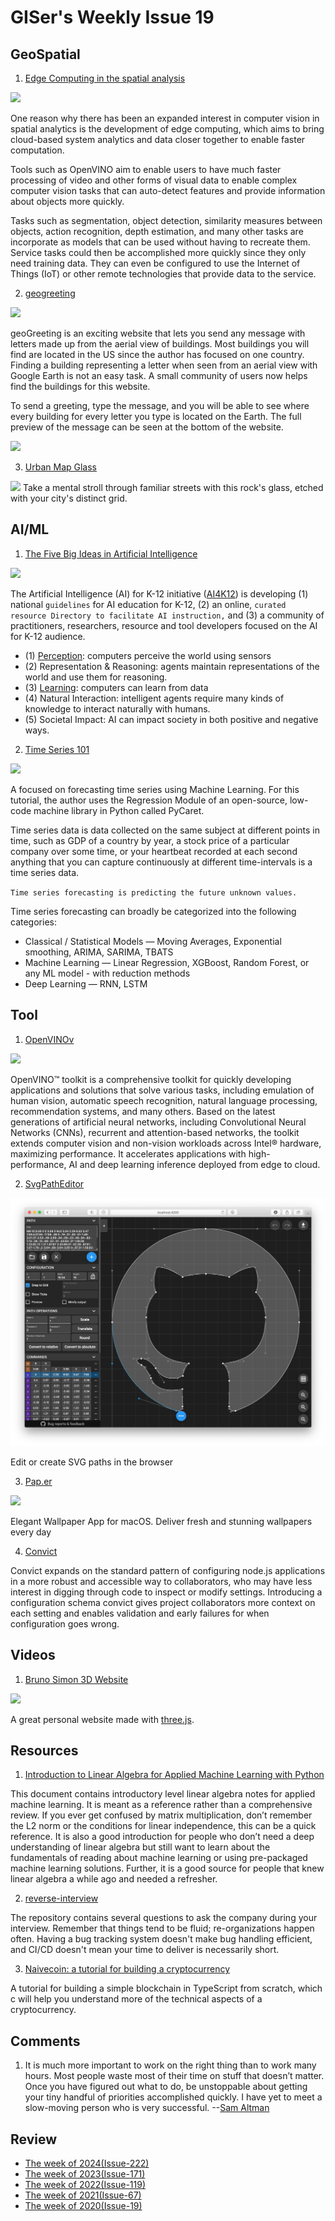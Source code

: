 # GISer's Weekly Issue 19

## GeoSpatial

1. [Edge Computing in the spatial analysis](https://www.gislounge.com/recent-developments-in-spatial-analysis-and-computer-vision/)

![](https://www.notebookcheck.net/fileadmin/_processed_/6/c/csm_TB1QdC2KhjaK1RjSZKzXXXVwXXa_3302_1854_33438f804b.png)

One reason why there has been an expanded interest in computer vision in spatial analytics is the development of edge computing, which aims to bring cloud-based system analytics and data closer together to enable faster computation.

Tools such as OpenVINO aim to enable users to have much faster processing of video and other forms of visual data to enable complex computer vision tasks that can auto-detect features and provide information about objects more quickly.

Tasks such as segmentation, object detection, similarity measures between objects, action recognition, depth estimation, and many other tasks are incorporate as models that can be used without having to recreate them. Service tasks could then be accomplished more quickly since they only need training data. They can even be configured to use the Internet of Things (IoT) or other remote technologies that provide data to the service.

2. [geogreeting](http://geogreeting.com/main.html#)

![](../images/issue-19-1.png)

geoGreeting is an exciting website that lets you send any message with letters made up from the aerial view of buildings. Most buildings you will find are located in the US since the author has focused on one country. Finding a building representing a letter when seen from an aerial view with Google Earth is not an easy task. A small community of users now helps find the buildings for this website.

To send a greeting, type the message, and you will be able to see where every building for every letter you type is located on the Earth. The full preview of the message can be seen at the bottom of the website.

![](https://cloud.addictivetips.com/wp-content/uploads/2009/04/geogreetinglettersmadefromaerialviewofbuildings.jpg)

3. [Urban Map Glass](https://www.uncommongoods.com/product/urban-map-glass#234330000020)

![](https://www.uncommongoods.com/images/items/23400/234330000002_1_640px.jpg)
Take a mental stroll through familiar streets with this rock's glass, etched with your city's distinct grid.

## AI/ML

1. [The Five Big Ideas in Artificial Intelligence](https://ai4k12.org/resources/big-ideas-poster/)

![](https://i2.wp.com/ai4k12.org/wp-content/uploads/2021/03/AI4K12poster-5.png?resize=1024%2C662&ssl=1)

The Artificial Intelligence (AI) for K-12 initiative ([AI4K12](https://ai4k12.org/)) is developing (1) national `guidelines` for AI education for K-12, (2) an online, `curated resource Directory to facilitate AI instruction,` and (3) a community of practitioners, researchers, resource and tool developers focused on the AI for K-12 audience.

- (1) [Perception](https://ai4k12.org/big-idea-1-overview/): computers perceive the world using sensors
- (2) Representation & Reasoning: agents maintain representations of the world and use them for reasoning.
- (3) [Learning](https://ai4k12.org/big-idea-3-overview/): computers can learn from data
- (4) Natural Interaction: intelligent agents require many kinds of knowledge to interact naturally with humans.
- (5) Societal Impact: AI can impact society in both positive and negative ways.

2. [Time Series 101](https://towardsdatascience.com/time-series-101-for-beginners-7427dcfdc2f1)

![](https://miro.medium.com/max/700/0*AfqHPFyS5tc-9Amn)

A focused on forecasting time series using Machine Learning. For this tutorial, the author uses the Regression Module of an open-source, low-code machine library in Python called PyCaret.

Time series data is data collected on the same subject at different points in time, such as GDP of a country by year, a stock price of a particular company over some time, or your heartbeat recorded at each second anything that you can capture continuously at different time-intervals is a time series data.

`Time series forecasting is predicting the future unknown values. `

Time series forecasting can broadly be categorized into the following categories:

- Classical / Statistical Models — Moving Averages, Exponential smoothing, ARIMA, SARIMA, TBATS
- Machine Learning — Linear Regression, XGBoost, Random Forest, or any ML model - with reduction methods
- Deep Learning — RNN, LSTM

## Tool

1.  [OpenVINOv](https://docs.openvinotoolkit.org/latest/index.html)

![](https://docs.openvinotoolkit.org/latest/OpenVINO-diagram.png)

OpenVINO™ toolkit is a comprehensive toolkit for quickly developing applications and solutions that solve various tasks, including emulation of human vision, automatic speech recognition, natural language processing, recommendation systems, and many others. Based on the latest generations of artificial neural networks, including Convolutional Neural Networks (CNNs), recurrent and attention-based networks, the toolkit extends computer vision and non-vision workloads across Intel® hardware, maximizing performance. It accelerates applications with high-performance, AI and deep learning inference deployed from edge to cloud.

2. [SvgPathEditor](https://github.com/Yqnn/svg-path-editor)

![](https://github.com/Yqnn/svg-path-editor/raw/master/doc/screenshot.png)

Edit or create SVG paths in the browser

3. [Pap.er](https://paper.meiyuan.in/)

![](https://www.maxiapple.com/wp-content/uploads/2019/06/pap-er-paper-macos-mac-gratuit-2.jpg)

Elegant Wallpaper App for macOS. Deliver fresh and stunning wallpapers every day

4. [Convict](https://www.npmjs.com/package/convict)

Convict expands on the standard pattern of configuring node.js applications in a more robust and accessible way to collaborators, who may have less interest in digging through code to inspect or modify settings. Introducing a configuration schema convict gives project collaborators more context on each setting and enables validation and early failures for when configuration goes wrong.

## Videos

1. [Bruno Simon 3D Website](https://www.youtube.com/watch?v=PN5YvuHVQXg)

![](https://assets.awwwards.com/awards/external/2019/11/5dc59648e21a6648182746_static.jpeg)

A great personal website made with [three.js](https://threejs.org/).

## Resources

1. [Introduction to Linear Algebra for Applied Machine Learning with Python](https://pabloinsente.github.io/intro-linear-algebra)

This document contains introductory level linear algebra notes for applied machine learning. It is meant as a reference rather than a comprehensive review. If you ever get confused by matrix multiplication, don’t remember the L2 norm or the conditions for linear independence, this can be a quick reference. It is also a good introduction for people who don’t need a deep understanding of linear algebra but still want to learn about the fundamentals of reading about machine learning or using pre-packaged machine learning solutions. Further, it is a good source for people that knew linear algebra a while ago and needed a refresher.

2. [reverse-interview](https://github.com/viraptor/reverse-interview)

The repository contains several questions to ask the company during your interview. Remember that things tend to be fluid; re-organizations happen often. Having a bug tracking system doesn't make bug handling efficient, and CI/CD doesn't mean your time to deliver is necessarily short.

3. [Naivecoin: a tutorial for building a cryptocurrency](https://lhartikk.github.io/jekyll/update/2017/07/14/chapter1.html)

A tutorial for building a simple blockchain in TypeScript from scratch, which c will help you understand more of the technical aspects of a cryptocurrency.

## Comments

1. It is much more important to work on the right thing than to work many hours. Most people waste most of their time on stuff that doesn’t matter. Once you have figured out what to do, be unstoppable about getting your tiny handful of priorities accomplished quickly. I have yet to meet a slow-moving person who is very successful.
   --[Sam Altman](https://blog.samaltman.com/how-to-be-successful)

## Review

- [The week of 2024(Issue-222)](../2024/issue-22.md)
- [The week of 2023(Issue-171)](../2023/issue-171.md)
- [The week of 2022(Issue-119)](../2022/issue-119.md)
- [The week of 2021(Issue-67)](../2021/issue-67.md)
- [The week of 2020(Issue-19)](../2020/issue-19.md)
